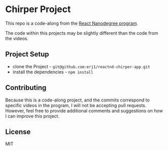 # Chirper Project

This repo is a code-along from the [React Nanodegree program](https://www.udacity.com/course/react-nanodegree--nd019).

The code within this projects may be slightly different than
the code from the videos.

## Project Setup

* clone the Project - `git@github.com:erj1/reactnd-chirper-app.git`
* install the dependencies - `npm install`

## Contributing

Because this is a code-along project, and the commits correspond to specific videos in the program, I will not be 
accepting pull requests.  However, feel free to provide additional comments and suggestions on how I can improve this
project.

## License

MIT

